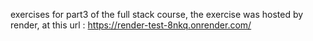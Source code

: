 exercises for part3 of the full stack course, the exercise was hosted by render, at this url : https://render-test-8nkq.onrender.com/
